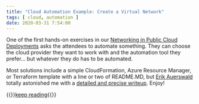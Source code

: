 ```yaml
---
title: "Cloud Automation Example: Create a Virtual Network"
tags: [ cloud, automation ]
date: 2020-03-31 7:54:00
---
```


One of the first hands-on exercises in our [Networking in Public Cloud Deployments](https://www.ipspace.net/PubCloud/) asks the attendees to automate something. They can choose the cloud provider they want to work with and the automation tool they prefer... but whatever they do has to be automated.

Most solutions include a simple CloudFormation, Azure Resource Manager, or Terraform template with a line or two of README.MD, but [Erik Auerswald](https://www.unix-ag.uni-kl.de/~auerswal/) totally astonished me with a [detailed and precise writeup](https://github.com/auerswal/pubcloud2020/tree/master/ex2-iac). Enjoy!

{{<jump>}}[keep reading](https://github.com/auerswal/pubcloud2020/tree/master/ex2-iac){{</jump>}}